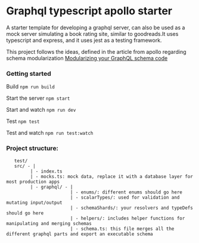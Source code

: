 # Graphql typescript apollo starter

A starter template for developing a graphql server, can also be used as a mock server simulating a book rating site, similar to goodreads.It uses typescript and express, and it uses jest as a testing framework.

This project follows the ideas, defined in the article from apollo regarding schema modularization [Modularizing your GraphQL schema code](https://blog.apollographql.com/modularizing-your-graphql-schema-code-d7f71d5ed5f2)

### Getting started

Build `npm run build`

Start the server `npm start`

Start and watch `npm run dev`

Test `npm test`

Test and watch `npm run test:watch`

### Project structure:
        
       test/ 
       src/ - |
             | - index.ts
             | - mocks.ts: mock data, replace it with a database layer for most production apps
             | - graphql/ - |
                            | - enums/: different enums should go here
                            | - scalarTypes/: used for validation and mutating input/output
                            | - schemaShards/: your resolvers and typeDefs should go here
                            | - helpers/: includes helper functions for manipulating and merging schemas 
                            | - schema.ts: this file merges all the different graphql parts and export an executable schema
